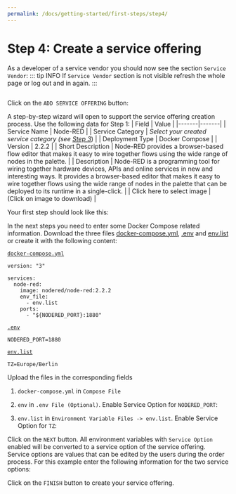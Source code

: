 ```yaml
---
permalink: /docs/getting-started/first-steps/step4/
---
```


# Step 4: Create a service offering

As a developer of a service vendor you should now see the section `Service Vendor`:
::: tip INFO
If `Service Vendor` section is not visible refresh the whole page or log out and in again.
:::

<img :src="$withBase('/img/figures/first-steps/first-steps-step4-select-service-vendor.png')">

Click on the `ADD SERVICE OFFERING` button:
<img :src="$withBase('/img/figures/first-steps/first-steps-step4-add-service-offering-button.png')">

A step-by-step wizard will open to support the service offering creation process. Use the following data for Step 1:
| Field | Value |
|-------|-------|
| Service Name                  | Node-RED |
| Service Category              | *Select your created service category (see [Step 3](/docs/getting-started/first-steps/step3)*) |
| Deployment Type               | Docker Compose |
| Version                       | 2.2.2 |
| Short Description             | Node-RED provides a browser-based flow editor that makes it easy to wire together flows using the wide range of nodes in the palette. |
| Description                   | Node-RED is a programming tool for wiring together hardware devices, APIs and online services in new and interesting ways.  It provides a browser-based editor that makes it easy to wire together flows using the wide range of nodes in the palette that can be deployed to its runtime in a single-click. |
| Click here to select image    | <a href="/img/figures/first-steps/cover-node-red.png" download><img :src="$withBase('/img/figures/first-steps/cover-node-red.png')" width="256px"></img></a><br>(Click on image to download) |

Your first step should look like this:
<img :src="$withBase('/img/figures/first-steps/first-steps-step4-wizard-step1-result.png')">

In the next steps you need to enter some Docker Compose related information. Download the three files <a href="/files/first-steps/docker-compose/docker-compose.yml" download>docker-compose.yml</a>, <a href="/files/first-steps/docker-compose/dot-env" download=".env">.env</a> and <a href="/files/first-steps/docker-compose/env.list" download>env.list</a> or create it with the following content:

<a href="/files/first-steps/docker-compose/docker-compose.yml" download>`docker-compose.yml`</a>

```
version: "3"

services:
  node-red:
    image: nodered/node-red:2.2.2
    env_file:
      - env.list
    ports:
      - "${NODERED_PORT}:1880"
```

<a href="/files/first-steps/docker-compose/dot-env" download=".env">`.env`</a>

```
NODERED_PORT=1880
```

<a href="/files/first-steps/docker-compose/env.list" download>`env.list`</a>

```
TZ=Europe/Berlin
```

Upload the files in the corresponding fields
1) `docker-compose.yml` in `Compose File`
   <img :src="$withBase('/img/figures/first-steps/first-steps-step4-wizard-step2-docker-compose.png')">

2) `env` in `.env File (Optional)`. Enable Service Option for `NODERED_PORT`:
   <img :src="$withBase('/img/figures/first-steps/first-steps-step4-wizard-step2-dot-env.png')">

3) `env.list` in `Environment Variable Files -> env.list`. Enable Service Option for `TZ`:
   <img :src="$withBase('/img/figures/first-steps/first-steps-step4-wizard-step2-env-list.png')">

Click on the `NEXT` button. All environment variables with `Service Option` enabled will be converted to a service option of the service offering. Service options are values that can be edited by the users during the order process. For this example enter the following information for the two service options:
<img :src="$withBase('/img/figures/first-steps/first-steps-step4-wizard-step3.png')">

Click on the `FINISH` button to create your service offering.

